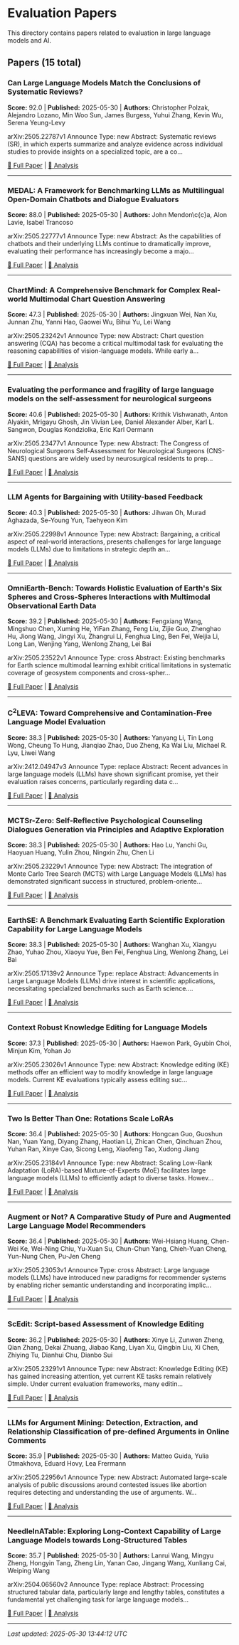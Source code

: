 # Evaluation Papers

This directory contains papers related to evaluation in large language models and AI.

## Papers (15 total)

### Can Large Language Models Match the Conclusions of Systematic Reviews?

**Score:** 92.0 | **Published:** 2025-05-30 | **Authors:** Christopher Polzak, Alejandro Lozano, Min Woo Sun, James Burgess, Yuhui Zhang, Kevin Wu, Serena Yeung-Levy

arXiv:2505.22787v1 Announce Type: new 
Abstract: Systematic reviews (SR), in which experts summarize and analyze evidence across individual studies to provide insights on a specialized topic, are a co...

[📄 Full Paper](https://arxiv.org/abs/2505.22787) | [📝 Analysis](71d4f123cc5164cd589c7f8354936f1d.md)

---

### MEDAL: A Framework for Benchmarking LLMs as Multilingual Open-Domain Chatbots and Dialogue Evaluators

**Score:** 88.0 | **Published:** 2025-05-30 | **Authors:** John Mendon\c{c}a, Alon Lavie, Isabel Trancoso

arXiv:2505.22777v1 Announce Type: new 
Abstract: As the capabilities of chatbots and their underlying LLMs continue to dramatically improve, evaluating their performance has increasingly become a majo...

[📄 Full Paper](https://arxiv.org/abs/2505.22777) | [📝 Analysis](d72fcac8f7812b7b34df451ca768d0bd.md)

---

### ChartMind: A Comprehensive Benchmark for Complex Real-world Multimodal Chart Question Answering

**Score:** 47.3 | **Published:** 2025-05-30 | **Authors:** Jingxuan Wei, Nan Xu, Junnan Zhu, Yanni Hao, Gaowei Wu, Bihui Yu, Lei Wang

arXiv:2505.23242v1 Announce Type: new 
Abstract: Chart question answering (CQA) has become a critical multimodal task for evaluating the reasoning capabilities of vision-language models. While early a...

[📄 Full Paper](https://arxiv.org/abs/2505.23242) | [📝 Analysis](1288293babf173945905e7fc26c06dd1.md)

---

### Evaluating the performance and fragility of large language models on the self-assessment for neurological surgeons

**Score:** 40.6 | **Published:** 2025-05-30 | **Authors:** Krithik Vishwanath, Anton Alyakin, Mrigayu Ghosh, Jin Vivian Lee, Daniel Alexander Alber, Karl L. Sangwon, Douglas Kondziolka, Eric Karl Oermann

arXiv:2505.23477v1 Announce Type: new 
Abstract: The Congress of Neurological Surgeons Self-Assessment for Neurological Surgeons (CNS-SANS) questions are widely used by neurosurgical residents to prep...

[📄 Full Paper](https://arxiv.org/abs/2505.23477) | [📝 Analysis](3bf527375cbcb8beb366dadf536eb6b8.md)

---

### LLM Agents for Bargaining with Utility-based Feedback

**Score:** 40.3 | **Published:** 2025-05-30 | **Authors:** Jihwan Oh, Murad Aghazada, Se-Young Yun, Taehyeon Kim

arXiv:2505.22998v1 Announce Type: new 
Abstract: Bargaining, a critical aspect of real-world interactions, presents challenges for large language models (LLMs) due to limitations in strategic depth an...

[📄 Full Paper](https://arxiv.org/abs/2505.22998) | [📝 Analysis](cb1f10d35a07e9d874be32499596b216.md)

---

### OmniEarth-Bench: Towards Holistic Evaluation of Earth's Six Spheres and Cross-Spheres Interactions with Multimodal Observational Earth Data

**Score:** 39.2 | **Published:** 2025-05-30 | **Authors:** Fengxiang Wang, Mingshuo Chen, Xuming He, YiFan Zhang, Feng Liu, Zijie Guo, Zhenghao Hu, Jiong Wang, Jingyi Xu, Zhangrui Li, Fenghua Ling, Ben Fei, Weijia Li, Long Lan, Wenjing Yang, Wenlong Zhang, Lei Bai

arXiv:2505.23522v1 Announce Type: cross 
Abstract: Existing benchmarks for Earth science multimodal learning exhibit critical limitations in systematic coverage of geosystem components and cross-spher...

[📄 Full Paper](https://arxiv.org/abs/2505.23522) | [📝 Analysis](c98101575103a613543c6530938cd9de.md)

---

### C$^2$LEVA: Toward Comprehensive and Contamination-Free Language Model Evaluation

**Score:** 38.3 | **Published:** 2025-05-30 | **Authors:** Yanyang Li, Tin Long Wong, Cheung To Hung, Jianqiao Zhao, Duo Zheng, Ka Wai Liu, Michael R. Lyu, Liwei Wang

arXiv:2412.04947v3 Announce Type: replace 
Abstract: Recent advances in large language models (LLMs) have shown significant promise, yet their evaluation raises concerns, particularly regarding data c...

[📄 Full Paper](https://arxiv.org/abs/2412.04947) | [📝 Analysis](23a7d79f0883b5464ed85cf3c145c238.md)

---

### MCTSr-Zero: Self-Reflective Psychological Counseling Dialogues Generation via Principles and Adaptive Exploration

**Score:** 38.3 | **Published:** 2025-05-30 | **Authors:** Hao Lu, Yanchi Gu, Haoyuan Huang, Yulin Zhou, Ningxin Zhu, Chen Li

arXiv:2505.23229v1 Announce Type: new 
Abstract: The integration of Monte Carlo Tree Search (MCTS) with Large Language Models (LLMs) has demonstrated significant success in structured, problem-oriente...

[📄 Full Paper](https://arxiv.org/abs/2505.23229) | [📝 Analysis](4d5762e5f46db9c4dbdd96365274e61d.md)

---

### EarthSE: A Benchmark Evaluating Earth Scientific Exploration Capability for Large Language Models

**Score:** 38.3 | **Published:** 2025-05-30 | **Authors:** Wanghan Xu, Xiangyu Zhao, Yuhao Zhou, Xiaoyu Yue, Ben Fei, Fenghua Ling, Wenlong Zhang, Lei Bai

arXiv:2505.17139v2 Announce Type: replace 
Abstract: Advancements in Large Language Models (LLMs) drive interest in scientific applications, necessitating specialized benchmarks such as Earth science....

[📄 Full Paper](https://arxiv.org/abs/2505.17139) | [📝 Analysis](6fa92b4fe8ef1812d06829c7facf0caa.md)

---

### Context Robust Knowledge Editing for Language Models

**Score:** 37.3 | **Published:** 2025-05-30 | **Authors:** Haewon Park, Gyubin Choi, Minjun Kim, Yohan Jo

arXiv:2505.23026v1 Announce Type: new 
Abstract: Knowledge editing (KE) methods offer an efficient way to modify knowledge in large language models. Current KE evaluations typically assess editing suc...

[📄 Full Paper](https://arxiv.org/abs/2505.23026) | [📝 Analysis](1acab1d5ede7274ee5e632e6ee25fbeb.md)

---

### Two Is Better Than One: Rotations Scale LoRAs

**Score:** 36.4 | **Published:** 2025-05-30 | **Authors:** Hongcan Guo, Guoshun Nan, Yuan Yang, Diyang Zhang, Haotian Li, Zhican Chen, Qinchuan Zhou, Yuhan Ran, Xinye Cao, Sicong Leng, Xiaofeng Tao, Xudong Jiang

arXiv:2505.23184v1 Announce Type: new 
Abstract: Scaling Low-Rank Adaptation (LoRA)-based Mixture-of-Experts (MoE) facilitates large language models (LLMs) to efficiently adapt to diverse tasks. Howev...

[📄 Full Paper](https://arxiv.org/abs/2505.23184) | [📝 Analysis](a5b48ab9c14ed00df559f0441cf36789.md)

---

### Augment or Not? A Comparative Study of Pure and Augmented Large Language Model Recommenders

**Score:** 36.4 | **Published:** 2025-05-30 | **Authors:** Wei-Hsiang Huang, Chen-Wei Ke, Wei-Ning Chiu, Yu-Xuan Su, Chun-Chun Yang, Chieh-Yuan Cheng, Yun-Nung Chen, Pu-Jen Cheng

arXiv:2505.23053v1 Announce Type: cross 
Abstract: Large language models (LLMs) have introduced new paradigms for recommender systems by enabling richer semantic understanding and incorporating implic...

[📄 Full Paper](https://arxiv.org/abs/2505.23053) | [📝 Analysis](7d6fe3bdba7d5e91868aecf26b3cb40f.md)

---

### ScEdit: Script-based Assessment of Knowledge Editing

**Score:** 36.2 | **Published:** 2025-05-30 | **Authors:** Xinye Li, Zunwen Zheng, Qian Zhang, Dekai Zhuang, Jiabao Kang, Liyan Xu, Qingbin Liu, Xi Chen, Zhiying Tu, Dianhui Chu, Dianbo Sui

arXiv:2505.23291v1 Announce Type: new 
Abstract: Knowledge Editing (KE) has gained increasing attention, yet current KE tasks remain relatively simple. Under current evaluation frameworks, many editin...

[📄 Full Paper](https://arxiv.org/abs/2505.23291) | [📝 Analysis](e317e3d8e9068956a0ac77ac3af0b380.md)

---

### LLMs for Argument Mining: Detection, Extraction, and Relationship Classification of pre-defined Arguments in Online Comments

**Score:** 35.9 | **Published:** 2025-05-30 | **Authors:** Matteo Guida, Yulia Otmakhova, Eduard Hovy, Lea Frermann

arXiv:2505.22956v1 Announce Type: new 
Abstract: Automated large-scale analysis of public discussions around contested issues like abortion requires detecting and understanding the use of arguments. W...

[📄 Full Paper](https://arxiv.org/abs/2505.22956) | [📝 Analysis](89538cd7659bba74a15aa553f8b0e8d3.md)

---

### NeedleInATable: Exploring Long-Context Capability of Large Language Models towards Long-Structured Tables

**Score:** 35.7 | **Published:** 2025-05-30 | **Authors:** Lanrui Wang, Mingyu Zheng, Hongyin Tang, Zheng Lin, Yanan Cao, Jingang Wang, Xunliang Cai, Weiping Wang

arXiv:2504.06560v2 Announce Type: replace 
Abstract: Processing structured tabular data, particularly large and lengthy tables, constitutes a fundamental yet challenging task for large language models...

[📄 Full Paper](https://arxiv.org/abs/2504.06560) | [📝 Analysis](787f4b4374ea95f22732eefe21e1582d.md)

---


*Last updated: 2025-05-30 13:44:12 UTC*
